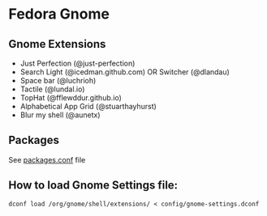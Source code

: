 # Fedora Gnome

## Gnome Extensions
- Just Perfection (@just-perfection)
- Search Light (@icedman.github.com) OR Switcher (@dlandau)
- Space bar (@luchrioh)
- Tactile (@lundal.io)
- TopHat (@fflewddur.github.io)
- Alphabetical App Grid (@stuarthayhurst)
- Blur my shell (@aunetx)

## Packages

See [packages.conf](config/packages.conf) file

## How to load Gnome Settings file:

`dconf load /org/gnome/shell/extensions/ < config/gnome-settings.dconf`
